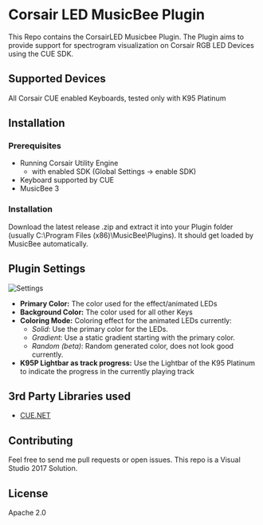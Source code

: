 # Corsair LED MusicBee Plugin
This Repo contains the CorsairLED Musicbee Plugin. The Plugin aims to provide support for spectrogram visualization on Corsair RGB LED Devices using the CUE SDK.

## Supported Devices
All Corsair CUE enabled Keyboards, tested only with K95 Platinum

## Installation
### Prerequisites
* Running Corsair Utility Engine
   * with enabled SDK (Global Settings -> enable SDK)
* Keyboard supported by CUE
* MusicBee 3

### Installation
Download the latest release .zip and extract it into your Plugin folder (usually C:\Program Files (x86)\MusicBee\Plugins). It should get loaded by MusicBee automatically.

## Plugin Settings
![Settings](https://i.imgur.com/OUldnr6.png)
* **Primary Color:** The color used for the effect/animated LEDs 
* **Background Color:** The color used for all other Keys
* **Coloring Mode:** Coloring effect for the animated LEDs currently:
  * *Solid*: Use the primary color for the LEDs.
  * *Gradient*: Use a static gradient starting with the primary color.
  * *Random (beta)*: Random generated color, does not look good currently.
* **K95P Lightbar as track progress:** Use the Lightbar of the K95 Platinum to indicate the progress in the currently playing track

## 3rd Party Libraries used #
* [CUE.NET](https://github.com/DarthAffe/CUE.NET)

## Contributing
Feel free to send me pull requests or open issues. 
This repo is a Visual Studio 2017 Solution.

## License
Apache 2.0
